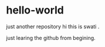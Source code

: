# hello-world
just another repository
 hi this is swati .
 
 just learing the github from begining.
